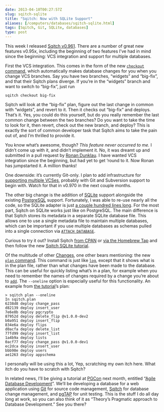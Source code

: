 ```yaml
--- 
date: 2013-04-10T00:27:57Z
slug: sqitch-sqlite
title: "Sqitch: Now with SQLite Support"
aliases: [/computers/databases/sqitch-sqlite.html]
tags: [Sqitch, Git, SQLite, databases]
type: post
---
```


This week I released [Sqitch v0.961]. There are a number of great new features
v0.95x, including the beginning of two features I’ve had in mind since the
beginning: VCS integration and support for multiple databases.

First the VCS integration. This comes in the form of the new [`checkout`
command], which automatically makes database changes for you when you change VCS
branches. Say you have two branches, “widgets” and “big-fix”, and that their
Sqitch plans diverge. If you’re in the “widgets” branch and want to switch to
“big-fix”, just run

    sqitch checkout big-fix

Sqitch will look at the “big-fix” plan, figure out the last change in common
with “widgets”, and revert to it. Then it checks out “big-fix” and deploys.
That’s it. Yes, you could do this yourself, but do you really remember the last
common change between the two branches? Do you want to take the time to look for
it, then revert, check out the new branch, and deploy? This is exactly the sort
of common developer task that Sqitch aims to take the pain out of, and I’m
thrilled to provide it.

You know what’s awesome, though? *This feature never occurred to me.* I didn’t
come up with it, and didn’t implement it. No, it was dreamt up and submitted in
a pull request by [Ronan Dunklau]. I have wanted VCS integration since the
beginning, but had yet to get ‘round to it. Now Ronan has jumpstarted it. A
million thanks!

One downside: it’s currently Git-only. I plan to add infrastructure for
[supporting multiple VCSes], probably with Git and Subversion support to begin
with. Watch for that in v0.970 in the next couple months.

The other big change is the addition of [SQLite] support alongside the existing
[PostgreSQL] support. Fortunately, I was able to re-use nearly all the code, so
the SQLite adapter is just [a couple hundred lines long]. For the most part,
Sqitch on SQLite works just like on PostgreSQL. The main difference is that
Sqitch stores its metadata in a separate SQLite database file. This allows one
to use a single metadata file to maintain multiple databases, which can be
important if you use multiple databases as schemas pulled into a single
connection via [`ATTACH DATABASE`].

Curious to try it out? Install Sqitch [from CPAN] or [via the Homebrew Tap] and
then follow the new [Sqitch SQLite tutorial].

Of the multitude of other [Changes], one other bears mentioning: the new [`plan`
command]. This command is just like [`log`], except that it shows what is in the
plan file, rather than what changes have been made to the database. This can be
useful for quickly listing what’s in a plan, for example when you need to
remember the names of changes required by a change you’re about to [`add`]. The
`--oneline` option is especially useful for this functionality. An example from
[the tutorial]’s plan:

    > sqitch plan --oneline
    In sqitch.plan
    6238d8 deploy change_pass
    d82139 deploy insert_user
    7e6e8b deploy pgcrypto
    87952d deploy delete_flip @v1.0.0-dev2
    b0a951 deploy insert_flip
    834e6a deploy flips
    d0acfa deploy delete_list
    77fd99 deploy insert_list
    1a4b9a deploy lists
    0acf77 deploy change_pass @v1.0.0-dev1
    ec2dca deploy insert_user
    bbb98e deploy users
    ae1263 deploy appschema

I personally will be using this a lot, Yep, scratching my own itch here. What
itch do you have to scratch with Sqitch?

In related news, I’ll be giving a tutorial at [PGCon] next month, entitled
“[Agile Database Development]”. We’ll be developing a database for a web
application using [Git] for source code management, [Sqitch] for database change
management, and [pgTAP] for unit testing. This is the stuff I do all day long at
work, so you can also think of it as “Theory’s Pragmatic approach to Database
Development.” See you there?

  [Sqitch v0.961]: https://metacpan.org/release/DWHEELER/App-Sqitch-0.961/
  [`checkout` command]: https://metacpan.org/module/sqitch-checkout
  [Ronan Dunklau]: https://github.com/rdunklau/
  [supporting multiple VCSes]: https://github.com/theory/sqitch/issues/25
  [SQLite]: http://sqlite.org/
  [PostgreSQL]: http://postgresql.org/
  [a couple hundred lines long]: https://github.com/theory/sqitch/blob/master/lib/App/Sqitch/Engine/sqlite.pm
  [`ATTACH DATABASE`]: http://www.sqlite.org/lang_attach.html
  [from CPAN]: https://metacpan.org/release/App-Sqitch
  [via the Homebrew Tap]: https://github.com/theory/homebrew-sqitch
  [Sqitch SQLite tutorial]: https://metacpan.org/module/sqitchtutorial-sqlite
  [Changes]: https://metacpan.org/source/DWHEELER/App-Sqitch-0.961/Changes
  [`plan` command]: https://metacpan.org/module/sqitch-plan
  [`log`]: https://metacpan.org/module/sqitch-log
  [`add`]: https://metacpan.org/module/sqitch-add
  [the tutorial]: https://metacpan.org/module/sqitchtutorial
  [PGCon]: http://pgcon.org/2013/
  [Agile Database Development]: https://www.pgcon.org/2013/schedule/events/615.en.html
  [Git]: http://git-scm.com/
  [Sqitch]: http://sqitch.org/
  [pgTAP]: http://pgtap.org/

